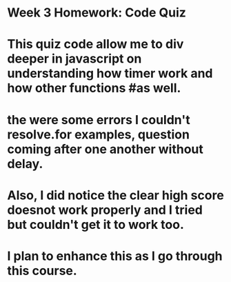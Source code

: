 
# Week 3 Homework: Code Quiz

# This quiz code allow me to div deeper in javascript on understanding how timer work and how other functions #as well.

# the were some errors I couldn't  resolve.for examples, question coming after one another without delay.
# Also, I did notice the clear high score doesnot work properly and I tried but couldn't get it to work too.

# I plan to enhance this as I go through this course.